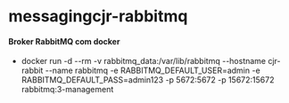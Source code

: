 # messagingcjr-rabbitmq

#### Broker RabbitMQ com docker
- docker run -d --rm -v rabbitmq_data:/var/lib/rabbitmq --hostname cjr-rabbit --name rabbitmq -e RABBITMQ_DEFAULT_USER=admin -e RABBITMQ_DEFAULT_PASS=admin123  -p 5672:5672 -p 15672:15672 rabbitmq:3-management